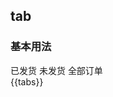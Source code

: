 ## tab
### 基本用法
<tab v-model="tabs">
  <tab-item>已发货</tab-item>
  <tab-item>未发货</tab-item>
  <tab-item>全部订单</tab-item>
</tab>
<div>{{tabs}}</div>